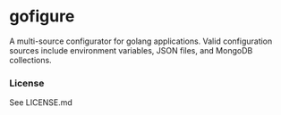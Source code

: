 # gofigure

A multi-source configurator for golang applications. Valid configuration
sources include environment variables, JSON files, and MongoDB collections.

### License

See LICENSE.md
